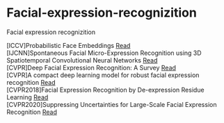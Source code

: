 # Facial-expression-recognizition
Facial expression recognizition

[ICCV]Probabilistic Face Embeddings [Read](https://github.com/David-on-Code/Facial-expression-recognizition/blob/master/Probabilistic%20Face%20Embeddings/Probabilistic%20Face%20Embeddings.md)  
[IJCNN]Spontaneous Facial Micro-Expression Recognition using 3D Spatiotemporal Convolutional Neural Networks [Read](https://github.com/David-on-Code/Facial-expression-recognizition/blob/master/3D-CNN/SpatiotemporalCNN.md)  
[CVPR]Deep Facial Expression Recognition: A Survey [Read](https://github.com/David-on-Code/Facial-expression-recognizition/blob/master/Datasets/datasets_list.md)   
[CVPR]A compact deep learning model for robust facial expression recognition [Read](https://github.com/David-on-Code/Facial-expression-recognizition/blob/master/Compact_DL_FER/Compact_DL_FER.md)  
[CVPR2018]Facial Expression Recognition by De-expression Residue Learning [Read](https://github.com/David-on-Code/FER/blob/master/De-expression%20Residue%20Learning/De-expressionRL.md)   
[CVPR2020]Suppressing Uncertainties for Large-Scale Facial Expression Recognition [Read]()
